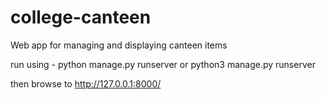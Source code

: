 # college-canteen
Web app for managing and displaying canteen items

run using -
python manage.py runserver
or
python3 manage.py runserver

then browse to http://127.0.0.1:8000/
